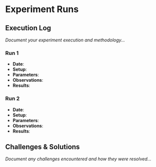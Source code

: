 # Experiment Runs

## Execution Log

*Document your experiment execution and methodology...*

### Run 1

* **Date**:
* **Setup**:
* **Parameters**:
* **Observations**:
* **Results**:

### Run 2

* **Date**:
* **Setup**:
* **Parameters**:
* **Observations**:
* **Results**:

## Challenges & Solutions

*Document any challenges encountered and how they were resolved...*